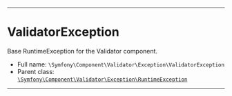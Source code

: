 ***

# ValidatorException

Base RuntimeException for the Validator component.

* Full name: `\Symfony\Component\Validator\Exception\ValidatorException`
* Parent class: [`\Symfony\Component\Validator\Exception\RuntimeException`](./RuntimeException.md)

***

